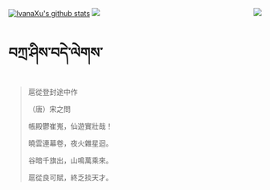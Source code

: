 [![IvanaXu's github stats](https://github-readme-stats.vercel.app/api?username=IvanaXu&show_icons=true&theme=vue-dark)](https://github.com/anuraghazra/github-readme-stats)
<img align="right" src="https://github-readme-stats.vercel.app/api/top-langs/?username=IvanaXu&langs_count=7&theme=graywhite" />
<img src="https://github-readme-stats.vercel.app/api/wakatime?username=IvanaXu&layout=compact&langs_count=6&theme=vue-dark&&custom_title=Programming Times(Jul 29 2021-)" />
# བཀྲ་ཤིས་བདེ་ལེགས་
> 扈從登封途中作
> 
> （唐）宋之問
> 
> 帳殿鬱崔嵬，仙遊實壯哉！
> 
> 曉雲連幕卷，夜火雜星迴。
> 
> 谷暗千旗出，山鳴萬乘來。
> 
> 扈從良可賦，終乏掞天才。
>